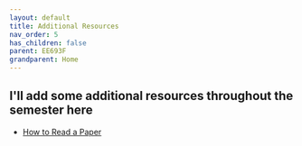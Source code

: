 ```yaml
---
layout: default
title: Additional Resources
nav_order: 5
has_children: false
parent: EE693F
grandparent: Home
---
```


## I'll add some additional resources throughout the semester here
- [How to Read a Paper](papers/how_to_read_a_paper.pdf)